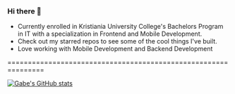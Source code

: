 ### Hi there 👋

<!--
**gabeogard/gabeogard** is a ✨ _special_ ✨ repository because its `README.md` (this file) appears on your GitHub profile.

Here are some ideas to get you started:

- 🔭 I’m currently working on ...
- 🌱 I’m currently learning ...
- 👯 I’m looking to collaborate on ...
- 🤔 I’m looking for help with ...
- 💬 Ask me about ...
- 📫 How to reach me: ...
- 😄 Pronouns: ...
- ⚡ Fun fact: ...
-->

- Currently enrolled in Kristiania University College's Bachelors Program in IT with a specialization in Frontend and Mobile Development.
- Check out my starred repos to see some of the cool things I've built.  
- Love working with Mobile Development and Backend Development

===============================================================

[![Gabe's GitHub stats](https://github-readme-stats.vercel.app/api?username=gabeogard)](https://github.com/gabeogard/github-readme-stats)

